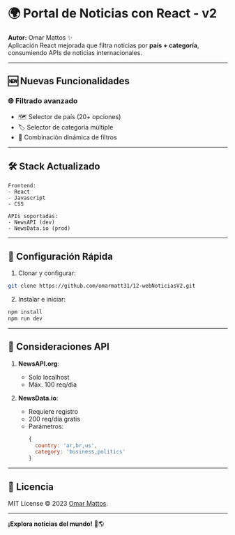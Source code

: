 # 🌍 **Portal de Noticias con React - v2**  

**Autor:** Omar Mattos ✨  
Aplicación React mejorada que filtra noticias por **país + categoría**, consumiendo APIs de noticias internacionales.  

---

## 🆕 **Nuevas Funcionalidades**  

### 🌐 **Filtrado avanzado**  
- 🗺️ Selector de país (20+ opciones)  
- 🏷️ Selector de categoría múltiple  
- 🔄 Combinación dinámica de filtros  


---

## 🛠️ **Stack Actualizado**  

```plaintext
Frontend:
- React
- Javascript
- CSS

APIs soportadas:
- NewsAPI (dev) 
- NewsData.io (prod)
```

---

## 🚀 **Configuración Rápida**  

1. Clonar y configurar:  
```bash
git clone https://github.com/omarmatt31/12-webNoticiasV2.git

```

2. Instalar e iniciar:  
```bash
npm install
npm run dev
```

---

## 🚨 **Consideraciones API**  

1. **NewsAPI.org**:  
   - Solo localhost  
   - Máx. 100 req/día  

2. **NewsData.io**:  
   - Requiere registro  
   - 200 req/día gratis  
   - Parámetros:  
     ```js
     {
       country: 'ar,br,us',
       category: 'business,politics'
     }
     ```

---

## 📜 **Licencia**  

MIT License © 2023 [Omar Mattos](https://github.com/omarmatt31).   

---

**¡Explora noticias del mundo!** 📡🌎